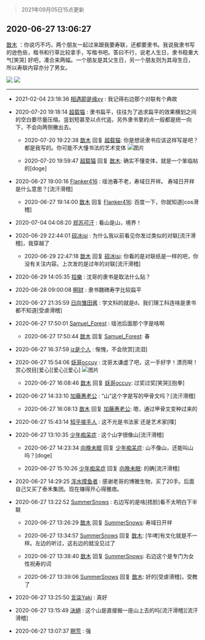 > 2021年09月05日15点更新
<link rel="stylesheet" href="https://cdn.jsdelivr.net/gh/taotie6/sampleJSON@main/css/photo_show.css">


 ## 2020-06-27 13:06:27 

 [㪚木](https://www.coolapk.com/feed/19841577?shareKey=Njc5YTcwNDMwMTQ1NjEzMTc1NjA~) ：你说巧不巧，两个朋友一起过来跟我要寿联，还都要隶书。我说我隶书写的逊色些，楷书和行草比较拿手，写楷书吧。答曰不行，说老人生日，隶书稳重大气[笑哭]
好吧，凑合来两幅。一个朋友是其父生日，另一个朋友则为其母生日，所以寿联内容亦分了男女。 

<div class="album">
<img class="img-item" src="https://image.coolapk.com/feed/2020/0627/13/1081091_5c115842_4385_967@2060x4023.jpeg" />
<img class="img-item" src="https://image.coolapk.com/feed/2020/0627/13/1081091_36672aab_4385_9672@2067x4010.jpeg" />
</div>

 ------- 

- 2021-02-04 23:18:36 [相遇即是缘xy](uid=3570688) : 我记得右边那个对联有个典故 

- 2020-07-20 19:18:14 [超载猫](uid=1236380) : 隶书扁平，往往为了追求扁平的效果横划之间的空白要尽量压缩。竖划短甚至以点代竖。另外隶书里的点一般都是统一向下，不会向两侧撇出去。 

    - 2020-07-20 19:22:38 [㪚木](uid=1081091) 回复 [超载猫](uid=1236380): 你是想说隶书应该这样写是吧？都是我写的。你可能不大懂书法的艺术变体 ![图片](https://image.coolapk.com/feed/2020/0720/19/1081091_f4546552_4157_6733@1707x2276.jpeg)

    - 2020-07-20 19:59:47 [超载猫](uid=1236380) 回复 [㪚木](uid=1081091): 确实不懂变体，就是一个笨临帖的[doge] 

- 2020-06-27 19:00:16 [Flanker416](uid=447843) : 瑶池春不老，寿域日开祥。
寿域日开祥是什么意思？[流汗滑稽] 

    - 2020-06-27 19:14:00 [㪚木](uid=1081091) 回复 [Flanker416](uid=447843): 百度一下，你就知道[cos滑稽] 

- 2020-07-04 04:08:20 [郑苏可汗](uid=678781) : 看山是山，境界！ 

- 2020-06-29 22:44:01 [砚冰isi](uid=2159667) : 为什么我以前看见你发过类似的对联[流汗滑稽]，我穿越了 

    - 2020-06-29 22:47:18 [㪚木](uid=1081091) 回复 [砚冰isi](uid=2159667): 你看的是对联纸是一样的吧，你没有关注内容。上次发的是过年的对联[流汗滑稽] 

- 2020-06-29 14:05:35 [拾樂](uid=1089732) : 沈哥的隶书是取法什么贴？ 

- 2020-06-28 09:00:08 [啊财](uid=2947969) : 隶书魏碑寿字比较扁平 

- 2020-06-27 21:35:59 [日向雏田酱](uid=1891473) : 学文科的就是d，我们理工科连啥是隶书都不知道[受虐滑稽] 

- 2020-06-27 17:50:01 [Samuel_Forest](uid=3277101) : 瑶池后面那个字是啥啊 

    - 2020-06-27 17:50:44 [㪚木](uid=1081091) 回复 [Samuel_Forest](uid=3277101): 春 

- 2020-06-27 16:37:59 [jz是个人](uid=3054992) : 惭愧，不会欣赏[流泪] 

- 2020-06-27 15:54:06 [妖哥occuy](uid=1388591) : 沈哥太谦虚了吧，这一手好字！漂亮啊！赏心悦目[爱心][爱心][爱心] ![图片](https://image.coolapk.com/feed/2020/0627/15/1388591_75706613_4446_1406@40x40.gif)

    - 2020-06-27 16:08:46 [㪚木](uid=1081091) 回复 [妖哥occuy](uid=1388591): 过奖过奖[笑哭][抱拳] 

- 2020-06-27 14:33:10 [加藤惠老公](uid=1266680) : “山”这个字是写的甲骨文吗？[流汗滑稽] 

    - 2020-06-27 16:08:13 [㪚木](uid=1081091) 回复 [加藤惠老公](uid=1266680): 嗯，通过甲骨文变种过来的 

- 2020-06-27 15:43:14 [知乎接手人](uid=1785267) : 这不光是书法家 还是艺术家[噗] 

- 2020-06-27 13:10:35 [少年痴呆症](uid=749213) : 这个山字很像山[流汗滑稽] 

    - 2020-06-27 14:23:34 [向晚未眠](uid=1194615) 回复 [少年痴呆症](uid=749213): 山不像山，还能叫山吗？[doge] 

    - 2020-06-27 15:10:26 [少年痴呆症](uid=749213) 回复 [向晚未眠](uid=1194615): 的确[流汗滑稽] 

- 2020-06-27 14:29:25 [浑水摸鱼者](uid=1345354) : 感谢老哥的博雅生物，买了20手。后面自己又买了泰禾集团。现在赚得开心得雅痞。 

- 2020-06-27 13:22:52 [SummerSnows](uid=1348903) : 右边写的是啥[捂脸]看不太明白下半联 

    - 2020-06-27 13:26:29 [㪚木](uid=1081091) 回复 [SummerSnows](uid=1348903): 寿域日开祥 

    - 2020-06-27 13:34:57 [SummerSnows](uid=1348903) 回复 [㪚木](uid=1081091): [牛啤]有文化就是不一样。左边的听过，这右边的就没见过了 

    - 2020-06-27 13:38:40 [㪚木](uid=1081091) 回复 [SummerSnows](uid=1348903): 右边这个是专门为女性祝寿的词 

    - 2020-06-27 13:39:06 [SummerSnows](uid=1348903) 回复 [㪚木](uid=1081091): 好的[受虐滑稽]，受教了 

- 2020-06-27 13:25:50 [言柒Yaki](uid=2741325) : 真好 

- 2020-06-27 13:15:49 [決絕](uid=2288436) : 这个山是直接搬一座山上去的吗[流汗滑稽][流汗滑稽] 

- 2020-06-27 13:07:37 [瞑荒](uid=2498200) : 强 

